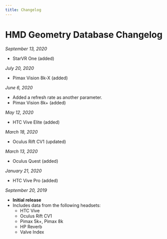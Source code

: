 ```yaml
---
title: Changelog
---
```


# HMD Geometry Database Changelog
*September 13, 2020*
* StarVR One (added)

*July 20, 2020*
* Pimax Vision 8k-X (added)

*June 6, 2020*
* Added a refresh rate as another parameter.
* Pimax Vision 8k+ (added)

*May 12, 2020*
* HTC Vive Elite (added)

*March 18, 2020*
* Oculus Rift CV1 (updated)

*March 13, 2020*
* Oculus Quest (added)

*January 21, 2020*
* HTC Vive Pro (added)

*September 20, 2019*
* **Initial release**  
* Includes data from the following headsets:
  * HTC Vive
  * Oculus Rift CV1
  * Pimax 5k+, Pimax 8k
  * HP Reverb
  * Valve Index
